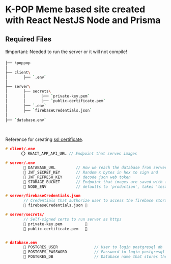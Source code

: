 # K-POP Meme based site created with React NestJS Node and Prisma

## Required Files

❗️Important: Needed to run the server or it will not compile!

```bash
├── kpoppop
│
├── client\
│       ├── `.env`
│
├── server\
│       ├── secrets\
│       │       ├── `private-key.pem`
│       │       ├── `public-certificate.pem`
│       ├── `.env`
│       ├── `firebaseCredentials.json`
│
├── `database.env`
```

<br>

Reference for creating [ssl certificate](https://stackoverflow.com/questions/10175812/how-to-generate-a-self-signed-ssl-certificate-using-openssl).

```c
# client/.env
       ⭕ REACT_APP_API_URL // Endpoint that serves images

# server/.env
        🔴 DATABASE_URL         // How we reach the database from server's side
        🔴 JWT_SECRET_KEY       // Random x bytes in hex to sign and
        🔴 JWT_REFRESH_KEY      // decode json web token
        🔴 STORAGE_BUCKET       // Endpoint that images are saved with firebase storage
        🔴 NODE_ENV             // defaults to 'production', takes 'test' or 'development'

# server/firebaseCredentials.json
        // Credentials that authorize user to access the firebase storage buckets.
        🔴 firebaseCredentials.json 📄

# server/secrets/
        // Self-signed certs to run server as https
        🔴 private-key.pem          📄
        🔴 public-certificate.pem   📄


# database.env
        🔴 POSTGRES_USER                // User to login postgresql db
        🔴 POSTGRES_PASSWORD            // Password to login postgresql db
        🔴 POSTGRES_DB                  // Database name that stores the schemas.

```
